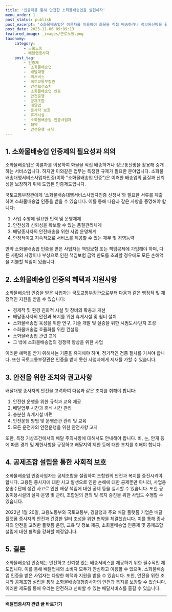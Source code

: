 ```yaml
---
title: '인증제를 통해 안전한 소화물배송업을 실현하자'
menu_order: 1
post_status: publish
post_excerpt: '소화물배송업은 이륜차를 이용하여 화물을 직접 배송하거나 정보통신망을 활용해 중개하는 서비스입니다. 하지만 이와같은 업무는 특정한 규제가 필요한 분야입니다. 소화물배송대행서비스사업자인증 이하  소화물배송업 인증  은 이러한 배송업의 품질과 신뢰성을 보장하기 위해 도입된 인증제도입니다.'
post_date: 2023-11-06 09:09:13
featured_image: _images/근로노동.png
taxonomy:
    category:
        - 근로노동
        - 배달앱종사자
    post_tag:
        - 인증제
        -  소화물배송업
        -  배달대행
        -  퀵서비스
        -  국토교통부장관
        -  안전보건조치
        -  소화물배송업 인증
        -  안전운행
        -  공제조합
        -  배달앱
        -  종사자 보호
        -  휴게시설
        -  소화물배송업 인증사업자
        -  협약
        -  안전운행 규칙
---
```



## 1. 소화물배송업 인증제의 필요성과 의의

소화물배송업은 이륜차를 이용하여 화물을 직접 배송하거나 정보통신망을 활용해 중개하는 서비스입니다. 하지만 이와같은 업무는 특정한 규제가 필요한 분야입니다. 소화물배송대행서비스사업자인증(이하 "소화물배송업 인증")은 이러한 배송업의 품질과 신뢰성을 보장하기 위해 도입된 인증제도입니다.

국토교통부장관에게 '소화물배송대행서비스사업자인증 신청서'와 필요한 서류를 제출하여 소화물배송업 인증을 받을 수 있습니다. 이를 통해 다음과 같은 사항을 증명해야 합니다:

1. 사업 수행에 필요한 인력 및 운영체제
2. 안전성과 신뢰성을 확보할 수 있는 품질관리체계
3. 배달종사자의 안전배송을 위한 사업 운영체계
4. 안정적이고 지속적으로 서비스를 제공할 수 있는 재무 및 경영능력

만약 소화물배송업 인증을 받은 사업자는 책임보험 또는 책임공제에 가입해야 하며, 다른 사람의 사망이나 부상으로 인한 책임보험 금액 한도를 초과할 경우에도 모든 손해액을 지불할 책임이 있습니다.

## 2. 소화물배송업 인증의 혜택과 지원사항

소화물배송업 인증을 받은 사업자는 국토교통부장관으로부터 다음과 같은 행정적 및 재정적인 지원을 받을 수 있습니다:

- 경제적 및 환경 친화적 시설 및 장비의 확충과 개선
- 배달종사자의 안전과 복지를 위한 휴게시설 및 쉼터 설치
- 소화물배송업 육성을 위한 연구, 기술 개발 및 실증을 위한 시범도시·단지 조성
- 소화물배송업 효율화를 위한 컨설팅
- 소화물배송업 관련 교육
- 그 밖에 소화물배송업의 경쟁력 향상을 위한 사업

이러한 혜택을 받기 위해서는 기준을 유지해야 하며, 정기적인 검증 절차를 거쳐야 합니다. 또한 국토교통부장관은 인증을 받지 못한 사업자에게 제재를 가할 수 있습니다.

## 3. 안전을 위한 조치와 권고사항

배달대행 종사자의 안전을 고려하여 다음과 같은 조치를 취해야 합니다:

1. 안전한 운행을 위한 규칙과 교육 제공
2. 배달업무 시간과 휴식 시간 관리
3. 충분한 휴게시설 마련
4. 안전운행 방법 및 운행습관 관리 및 교육
5. 모든 운전자의 안전운행을 위한 안전사항 고지

또한, 특정 기상조건에서의 배달 주의사항에 대해서도 안내해야 합니다. 비, 눈, 안개 등에 따른 경계 및 제한사항을 규정하고 배달지역 제한 등에 대한 조치를 취해야 합니다.

## 4. 공제조합 설립을 통한 사회적 보호

소화물배송업 인증사업자는 공제조합을 설립하여 조합원의 안전과 복지를 증진시켜야 합니다. 고용된 종사자에 대한 사고 발생으로 인한 손해에 대한 공제뿐만 아니라, 사업용 운송수단에 생긴 사고로 인한 배상 책임에 대한 공제 등을 실시할 수 있습니다. 또한 공동이용시설의 설치·운영 및 관리, 조합원의 편의 및 복지 증진을 위한 사업도 수행할 수 있습니다.

2022년 1월 20일, 고용노동부와 국토교통부, 경찰청과 주요 배달 플랫폼 기업은 배달 플랫폼 종사자의 안전과 건강한 일터 조성을 위한 협약을 체결했습니다. 이를 통해 종사자의 안전을 고려한 플랫폼 운영, 교육 및 정보 제공, 소화물배송업 인증제 및 공제조합 설립에 대한 협력을 강화할 예정입니다.

## 5. 결론

소화물배송업 인증제는 안전하고 신뢰성 있는 배송서비스를 제공하기 위한 필수적인 제도입니다. 이를 통해 배달업체와 소비자 모두가 안심하고 이용할 수 있으며, 소화물배송업 인증을 받은 사업자는 다양한 혜택과 지원을 받을 수 있습니다. 또한, 안전을 위한 조치와 공제조합 설립을 통해 소화물배송대행종사자의 안전과 복지를 보장할 수 있습니다. 이러한 제도를 통해 우리는 안전하고 신뢰할 수 있는 배달서비스를 즐길 수 있습니다.
<!-- wp:separator -->
<hr class="wp-block-separator has-alpha-channel-opacity"/>
<!-- /wp:separator -->

<!-- wp:group {"backgroundColor":"base","layout":{"type":"constrained"}} -->
<div class="wp-block-group has-base-background-color has-background"><!-- wp:paragraph {"align":"center","fontSize":"medium"} -->
<p class="has-text-align-center has-large-font-size"><strong>배달앱종사자 관련 글 바로가기</strong></p>
<!-- /wp:paragraph -->


<!-- wp:latest-posts
{"categories":[{"id":11057,"count":19,"description":"","link":"https://uknowlaw.com/category/%eb%b0%b0%eb%8b%ac%ec%95%b1%ec%a2%85%ec%82%ac%ec%9e%90/","name":"배달앱종사자","slug":"배달앱종사자","taxonomy":"category","parent":0,"meta":[],"_links":{"self":[{"href":"https://uknowlaw.com/wp-json/wp/v2/categories/11057"}],"collection":[{"href":"https://uknowlaw.com/wp-json/wp/v2/categories"}],"about":[{"href":"https://uknowlaw.com/wp-json/wp/v2/taxonomies/category"}],"wp:post_type":[{"href":"https://uknowlaw.com/wp-json/wp/v2/posts?categories=11057"}],"curies":[{"name":"wp","href":"https://api.w.org/{rel}","templated":true}]}}],"postsToShow":100,"excerptLength":28,"postLayout":"grid","columns":2,"featuredImageAlign":"left","featuredImageSizeSlug":"large","fontSize":"small"} /--></div>
<!-- /wp:group -->